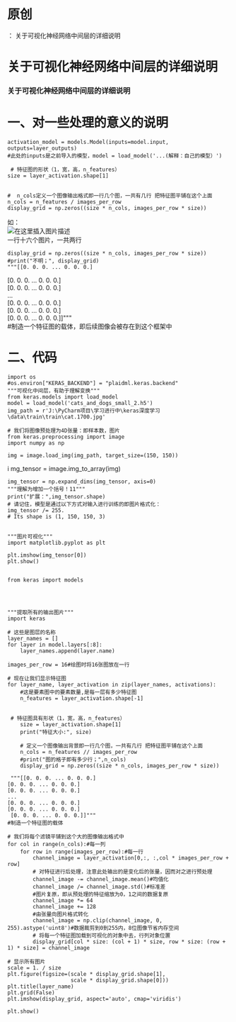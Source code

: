 # 原创

： 关于可视化神经网络中间层的详细说明

# 关于可视化神经网络中间层的详细说明

### 关于可视化神经网络中间层的详细说明

# 一、对一些处理的意义的说明

```
activation_model = models.Model(inputs=model.input, outputs=layer_outputs)
#此处的inputs是之前导入的模型，model = load_model('...(解释：自己的模型）')

 # 特征图的形状（1，宽，高，n_features）
size = layer_activation.shape[1]


#  n_cols定义一个图像输出格式即一行几个图，一共有几行 把特征图平铺在这个上面
n_cols = n_features / images_per_row
display_grid = np.zeros((size * n_cols, images_per_row * size))

```

如：<br/> <img alt="在这里插入图片描述" src="https://img-blog.csdnimg.cn/20210110145326300.png?x-oss-process=image/watermark,type_ZmFuZ3poZW5naGVpdGk,shadow_10,text_aHR0cHM6Ly9ibG9nLmNzZG4ubmV0L3B5dGhvbl9fcmVwb3J0ZWQ=,size_16,color_FFFFFF,t_70"/><br/>
一行十六个图片，一共两行

```
display_grid = np.zeros((size * n_cols, images_per_row * size))
#print("不明；", display_grid)
"""[[0. 0. 0. ... 0. 0. 0.]

```

[0. 0. 0. … 0. 0. 0.]<br/> [0. 0. 0. … 0. 0. 0.]<br/>
…<br/> [0. 0. 0. … 0. 0. 0.]<br/> [0. 0. 0. … 0. 0. 0.]<br/> [0. 0. 0. … 0. 0. 0.]]"""<br/> #制造一个特征图的载体，即后续图像会被存在到这个框架中

# 二、代码

```
import os
#os.environ["KERAS_BACKEND"] = "plaidml.keras.backend"
"""可视化中间层，有助于理解变换"""
from keras.models import load_model
model = load_model('cats_and_dogs_small_2.h5')
img_path = r'J:\PyCharm项目\学习进行中\keras深度学习\data\train\train\cat.1700.jpg'

# 我们将图像预处理为4D张量：即样本数，图片
from keras.preprocessing import image
import numpy as np

img = image.load_img(img_path, target_size=(150, 150))

```

i mg_tensor = image.img_to_array(img)

```
img_tensor = np.expand_dims(img_tensor, axis=0)
"""理解为增加一个括号！11"""
print("扩展：",img_tensor.shape)
# 请记住，模型是通过以下方式对输入进行训练的即图片格式化：
img_tensor /= 255.
# Its shape is (1, 150, 150, 3)


"""图片可视化"""
import matplotlib.pyplot as plt

plt.imshow(img_tensor[0])
plt.show()


from keras import models




"""提取所有的输出图片"""
import keras

# 这些是图层的名称
layer_names = []
for layer in model.layers[:8]:
	layer_names.append(layer.name)

images_per_row = 16#绘图时将16张图放在一行

# 现在让我们显示特征图
for layer_name, layer_activation in zip(layer_names, activations):
	#这是要素图中的要素数量,是每一层有多少特征图
	n_features = layer_activation.shape[-1]


 # 特征图具有形状（1，宽，高，n_features）
	size = layer_activation.shape[1]
	print("特征大小:", size)

	# 定义一个图像输出背景即一行几个图，一共有几行 把特征图平铺在这个上面
	n_cols = n_features // images_per_row
	#print("图的格子即有多少行；",n_cols)
	display_grid = np.zeros((size * n_cols, images_per_row * size))

 """[[0. 0. 0. ... 0. 0. 0.]
[0. 0. 0. ... 0. 0. 0.]
[0. 0. 0. ... 0. 0. 0.]
...
[0. 0. 0. ... 0. 0. 0.]
[0. 0. 0. ... 0. 0. 0.]
 [0. 0. 0. ... 0. 0. 0.]]"""
#制造一个特征图的载体

# 我们将每个滤镜平铺到这个大的图像输出格式中
for col in range(n_cols):#每一列
    for row in range(images_per_row):#每一行
        channel_image = layer_activation[0,:, :,col * images_per_row + row]
        # 对特征进行后处理，注意此处输出的是变化后的张量，因而对之进行预处理
        channel_image -= channel_image.mean()#均值化
        channel_image /= channel_image.std()#标准差
        #图片复原，即从预处理的特征缩放为0，1之间的数据复原
        channel_image *= 64
        channel_image += 128
        #由张量向图片格式转化
        channel_image = np.clip(channel_image, 0, 255).astype('uint8')#数据裁剪到0到255内，8位图像节省内存空间
        # 将每一个特征图加载到可视化的对象中去，行列对象位置
        display_grid[col * size: (col + 1) * size, row * size: (row + 1) * size] = channel_image

# 显示所有图片
scale = 1. / size
plt.figure(figsize=(scale * display_grid.shape[1],
                    scale * display_grid.shape[0]))
plt.title(layer_name)
plt.grid(False)
plt.imshow(display_grid, aspect='auto', cmap='viridis')

plt.show()

```
